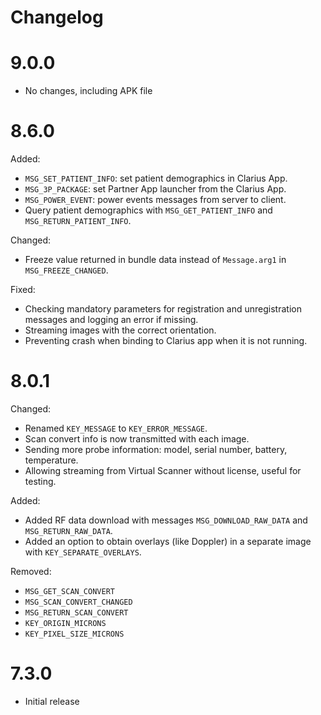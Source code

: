 Changelog
=========

# 9.0.0

- No changes, including APK file

# 8.6.0

Added:
- `MSG_SET_PATIENT_INFO`: set patient demographics in Clarius App.
- `MSG_3P_PACKAGE`: set Partner App launcher from the Clarius App.
- `MSG_POWER_EVENT`: power events messages from server to client.
- Query patient demographics with `MSG_GET_PATIENT_INFO` and `MSG_RETURN_PATIENT_INFO`.
 
Changed:
- Freeze value returned in bundle data instead of `Message.arg1` in `MSG_FREEZE_CHANGED`.

Fixed:
- Checking mandatory parameters for registration and unregistration messages and logging an error if missing.
- Streaming images with the correct orientation.
- Preventing crash when binding to Clarius app when it is not running.

# 8.0.1

Changed:
- Renamed `KEY_MESSAGE` to `KEY_ERROR_MESSAGE`.
- Scan convert info is now transmitted with each image.
- Sending more probe information: model, serial number, battery, temperature.
- Allowing streaming from Virtual Scanner without license, useful for testing.

Added:
- Added RF data download with messages `MSG_DOWNLOAD_RAW_DATA` and `MSG_RETURN_RAW_DATA`.
- Added an option to obtain overlays (like Doppler) in a separate image with `KEY_SEPARATE_OVERLAYS`.

Removed:
- `MSG_GET_SCAN_CONVERT`
- `MSG_SCAN_CONVERT_CHANGED`
- `MSG_RETURN_SCAN_CONVERT`
- `KEY_ORIGIN_MICRONS`
- `KEY_PIXEL_SIZE_MICRONS`

# 7.3.0

- Initial release

